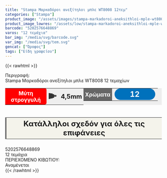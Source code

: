 ```yaml
---
title: "Stampa Μαρκαδόροι ανεξίτηλοι μπλε WT8008 12τεμ"
categories: ["Stampa"]
product_image: "/assets/images/stampa-markadoroi-aneksithloi-mple-wt8008-12tem.jpg"
product_image_lowres: "/assets/low/stampa-markadoroi-aneksithloi-mple-wt8008-12tem.jpg"
barcode: "5202576648869"
varos: "12 τεμάχια"
bar_img: "/media/svg/barcode.svg"
var_img: "/media/svg/tem.svg"
gencat: ["Όροφος"]
tags: ["Είδη γραφείου"]
---
```

{{< rawhtml >}}
<style>.miti{width:40%;}.mcolor{width: 35%;}.kapaki{width: 30%;flex-wrap:unset;}.mitit{display: flex;}.miti, .mcolor{background: #eee; border-collapse: collapse; vertical-align: middle; font-weight: bold;}.miti td:nth-child(1){background: red; color: #FFFFFF; padding: 5px; border-radius: 0 6px 6px 0; font-size: 13pt; text-align: center;}.miti td:nth-child(3){font-weight: bold; padding: 5px; font-size: 15pt;}.miti svg{margin-left: -1px; vertical-align:middle; width: 50px;}.miti td, .mcolor td, .kapaki td{height:40px;}.mcolor td:nth-child(1){background: #666; color: #FFFFFF;padding: 5px; text-align: center; font-size: 13pt}.mcolor span{padding: 4px 50px; background: #666; margin-left: 0px; border-radius: 40px; font-size: 18pt; color: white; vertical-align: inherit;}.mcolor span:nth-child(2){margin-left: 4px; margin-right: 4px;}.mcolor{text-align: center;}.mcolor span:nth-child(1){background: #0071bc;}.mcolor span:nth-child(3){background: #666;}.kapaki{border-collapse: collapse; vertical-align: middle; background: #F4F3EB; font-weight: bold; border-left: 4px solid #666;}.kapaki td{padding: 5px 8px; text-align: center;}.kapaki svg{width: 90px; vertical-align:middle;}@media only screen and (max-width: 1088px){.mitit{flex-basis: 50%; flex-wrap: wrap;}.miti, .mcolor{width: 50%;}.kapaki{width: 100%; font-size: 18pt;}.kapaki svg{width: 130px;}}@media only screen and (max-width: 660px){.mitit{flex-basis: 100%; flex-wrap: wrap;}.miti, .mcolor{width: 100%; margin-bottom:5px;}.kapaki{width: 100%; font-size: 14pt;}.kapaki svg{width: 130px;}.miti td:nth-child(1), .mcolor td:nth-child(1) {width: 40%;}.kapaki td:nth-child(1) {text-align:center; font-size: 12pt;}}</style>

<div class="product"><div id="sistatika">Περιγραφή:</div><div class="alltext">Stampa Μαρκαδόροι ανεξίτηλοι μπλε WT8008 12 τεμαχίων</div>

<div class="mitit"><br><table class="miti"><tbody><tr><td>Μύτη στρογγυλή</td><td><svg viewBox="0 0 50 37"><style type="text/css">.ma0{fill:#4D4D4D;}.ma1{fill:#333333;}</style><defs></defs><g id="XMLID_1_"><path id="XMLID_3_" class="ma0" d="M44.6,23H33.4c-3,0-5.4-2.4-5.4-5.4v-0.2c0-3,2.4-5.4,5.4-5.4h11.2c3,0,5.4,2.4,5.4,5.4v0.2C50,20.6,47.6,23,44.6,23z"></path><path id="XMLID_2_" class="ma1" d="M27.1,7L24,4.3v-1C24,2.6,23.4,2,22.6,2H11V0H0v19.3V21v16h11v-3h11c0.8-0.2,2-1.5,2-1.5v0.2l3.1-2.7h4.7c1.2,0,2.2-1,2.2-2.2V22v-1.8v-11C34,8,33,7,31.8,7H27.1z"></path></g></svg></td><td>4,5mm</td></tr>
</tbody></table><table class="mcolor"><tbody><tr><td>Χρώματα</td><td><span>12</span></td></tr>
</tbody></table><table class="kapaki"><tbody><tr><td>Κατάλληλοι σχεδόν για όλες τις επιφάνειες</td></tr>
</tbody></table></div>
<div class="keno"></div><div id="barcode"><div id="barimage1"></div><span id="bartext">5202576648869</span></div><div id="varos"><div id="temimg"></div><span id="varostext">12 τεμάχια</span></div><div id="kivotio">ΠΕΡΙΕΧΟΜΕΝΟ ΚΙΒΩΤΙΟΥ:<br>Αναμένεται</div>
<div class="pimg"></div>
</div>
{{< /rawhtml >}}


